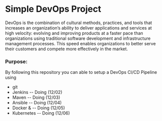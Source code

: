 # Simple DevOps Project

DevOps is the combination of cultural methods, practices, and tools that increases an organization’s ability to deliver applications and services at high velocity: evolving and improving products at a faster pace than organizations using traditional software development and infrastructure management processes. This speed enables organizations to better serve their customers and compete more effectively in the market.

### Purpose:
By following this repository you can able to setup a DevOps CI/CD Pipeline using
- git
- Jenkins -- Doing (12/02)
- Maven -- Doing (12/03)
- Ansible -- Doing (12/04)
- Docker & -- Doing (12/05)
- Kubernetes -- Doing (12/06)

